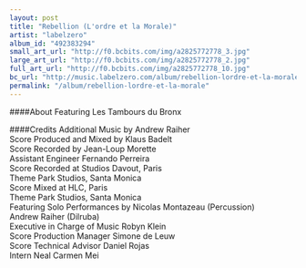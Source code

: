```yaml
---
layout: post
title: "Rebellion (L'ordre et la Morale)"
artist: "labelzero"
album_id: "492383294"
small_art_url: "http://f0.bcbits.com/img/a2825772778_3.jpg"
large_art_url: "http://f0.bcbits.com/img/a2825772778_2.jpg"
full_art_url: "http://f0.bcbits.com/img/a2825772778_10.jpg"
bc_url: "http://music.labelzero.com/album/rebellion-lordre-et-la-morale?pk=170"
permalink: "/album/rebellion-lordre-et-la-morale"
---
```

####About
Featuring Les Tambours du Bronx

####Credits
Additional Music by Andrew Raiher  
Score Produced and Mixed by Klaus Badelt  
Score Recorded by Jean-Loup Morette  
Assistant Engineer Fernando Perreira  
Score Recorded at Studios Davout, Paris  
Theme Park Studios, Santa Monica  
Score Mixed at HLC, Paris  
Theme Park Studios, Santa Monica  
Featuring Solo Performances by Nicolas Montazeau (Percussion)  
Andrew Raiher (Dilruba)  
Executive in Charge of Music Robyn Klein  
Score Production Manager Simone de Leuw  
Score Technical Advisor Daniel Rojas  
Intern Neal Carmen Mei

